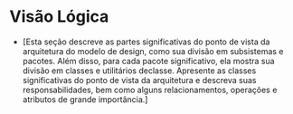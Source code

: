 # Visão Lógica

- [Esta seção descreve as partes significativas do ponto de vista da arquitetura do modelo de design, como sua divisão em subsistemas e pacotes. Além disso, para cada pacote significativo, ela mostra sua divisão em classes e  utilitários declasse. Apresente as classes significativas do ponto de vista da arquitetura e descreva suas responsabilidades, bem como alguns relacionamentos, operações e atributos de grande importância.]
